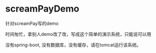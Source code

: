 # screamPayDemo
针对screamPay写的demo

时间匆忙，拿别人demo改了改，写成这个简单的演示系统，只能说可以用

没有spring-boot, 没有数据库，没有缓存，请在tomcat运行该系统。
